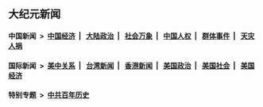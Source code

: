 ## 大纪元新闻

#### 中国新闻 &nbsp;>&nbsp; [中国经济](indexes/ncid283/README.md?09231645) &nbsp;| &nbsp; [大陆政治](indexes/ncid277/README.md?09231645) &nbsp;| &nbsp; [社会万象](indexes/ncid282/README.md?09231645) &nbsp;| &nbsp; [中国人权](indexes/ncid278/README.md?09231645) &nbsp;| &nbsp; [群体事件](indexes/ncid279/README.md?09231645) &nbsp;| &nbsp; [天灾人祸](indexes/ncid280/README.md?09231645)

#### 国际新闻 &nbsp;>&nbsp; [美中关系](indexes/nf1412576/README.md?09231645) &nbsp;| &nbsp; [台湾新闻](indexes/ncid1349361/README.md?09231645) &nbsp;| &nbsp; [香港新闻](indexes/ncid1349362/README.md?09231645) &nbsp;| &nbsp; [美国政治](indexes/ncid1078159/README.md?09231645) &nbsp;| &nbsp; [美国社会](indexes/ncid1078160/README.md?09231645) &nbsp;| &nbsp; [美国经济](indexes/ncid1078158/README.md?09231645)

#### 特别专题 &nbsp;>&nbsp; [中共百年历史](https://github.com/epoch-news/epoch-special/blob/master/README.md?09231645)  
